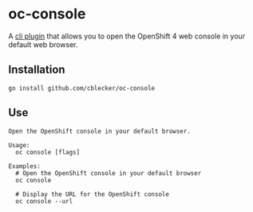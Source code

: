 # oc-console

A [cli plugin] that allows you to open the OpenShift 4 web console in your
default web browser.

## Installation

```
go install github.com/cblecker/oc-console
```

[cli plugin]: https://kubernetes.io/docs/tasks/extend-kubectl/kubectl-plugins/

## Use

```
Open the OpenShift console in your default browser.

Usage:
  oc console [flags]

Examples:
  # Open the OpenShift console in your default browser
  oc console

  # Display the URL for the OpenShift console
  oc console --url
```
